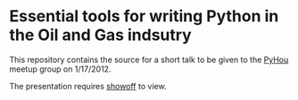 Essential tools for writing Python in the Oil and Gas indsutry
===============

This repository contains the source for a short talk to be given to the
[PyHou](http://www.meetup.com/python-14/) meetup group on 1/17/2012.

The presentation requires [showoff](https://github.com/schacon/showoff) to
view.
